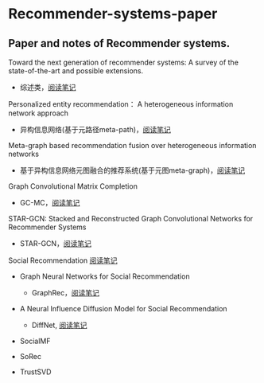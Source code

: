 # Recommender-systems-paper
Paper and notes of Recommender systems. 
-------

Toward the next generation of recommender systems: A survey of the state-of-the-art and possible extensions.

* 综述类，[阅读笔记](https://zhuanlan.zhihu.com/p/65043540)

Personalized entity recommendation： A heterogeneous information network approach

* 异构信息网络(基于元路径meta-path)，[阅读笔记](https://zhuanlan.zhihu.com/p/66240650)

Meta-graph based recommendation fusion over heterogeneous information networks

* 基于异构信息网络元图融合的推荐系统(基于元图meta-graph)，[阅读笔记](https://zhuanlan.zhihu.com/p/70322029)

Graph Convolutional Matrix Completion

* GC-MC，[阅读笔记](https://zhuanlan.zhihu.com/p/86817553)

STAR-GCN: Stacked and Reconstructed Graph Convolutional Networks for Recommender Systems

* STAR-GCN，[阅读笔记](https://zhuanlan.zhihu.com/p/88606569)

Social Recommendation  [阅读笔记](https://zhuanlan.zhihu.com/p/121650357)

* Graph Neural Networks for Social Recommendation
  * GraphRec，[阅读笔记](https://zhuanlan.zhihu.com/p/99817949)

* A Neural Influence Diffusion Model for Social Recommendation
  * DiffNet,  [阅读笔记](https://zhuanlan.zhihu.com/p/121650357)
* SocialMF 
* SoRec
* TrustSVD

